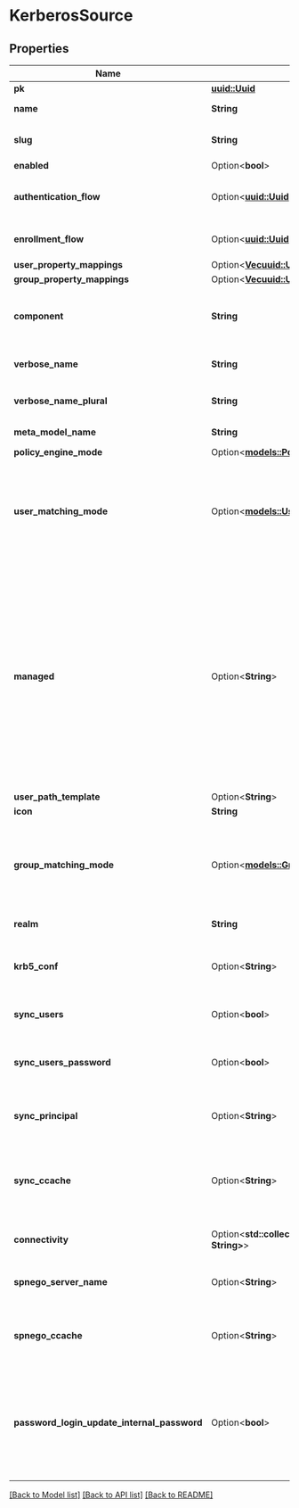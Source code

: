 # KerberosSource

## Properties

Name | Type | Description | Notes
------------ | ------------- | ------------- | -------------
**pk** | [**uuid::Uuid**](uuid::Uuid.md) |  | [readonly]
**name** | **String** | Source's display Name. | 
**slug** | **String** | Internal source name, used in URLs. | 
**enabled** | Option<**bool**> |  | [optional]
**authentication_flow** | Option<[**uuid::Uuid**](uuid::Uuid.md)> | Flow to use when authenticating existing users. | [optional]
**enrollment_flow** | Option<[**uuid::Uuid**](uuid::Uuid.md)> | Flow to use when enrolling new users. | [optional]
**user_property_mappings** | Option<[**Vec<uuid::Uuid>**](uuid::Uuid.md)> |  | [optional]
**group_property_mappings** | Option<[**Vec<uuid::Uuid>**](uuid::Uuid.md)> |  | [optional]
**component** | **String** | Get object component so that we know how to edit the object | [readonly]
**verbose_name** | **String** | Return object's verbose_name | [readonly]
**verbose_name_plural** | **String** | Return object's plural verbose_name | [readonly]
**meta_model_name** | **String** | Return internal model name | [readonly]
**policy_engine_mode** | Option<[**models::PolicyEngineMode**](PolicyEngineMode.md)> |  | [optional]
**user_matching_mode** | Option<[**models::UserMatchingModeEnum**](UserMatchingModeEnum.md)> | How the source determines if an existing user should be authenticated or a new user enrolled. | [optional]
**managed** | Option<**String**> | Objects that are managed by authentik. These objects are created and updated automatically. This flag only indicates that an object can be overwritten by migrations. You can still modify the objects via the API, but expect changes to be overwritten in a later update. | [readonly]
**user_path_template** | Option<**String**> |  | [optional]
**icon** | **String** |  | [readonly]
**group_matching_mode** | Option<[**models::GroupMatchingModeEnum**](GroupMatchingModeEnum.md)> | How the source determines if an existing group should be used or a new group created. | [optional]
**realm** | **String** | Kerberos realm | 
**krb5_conf** | Option<**String**> | Custom krb5.conf to use. Uses the system one by default | [optional]
**sync_users** | Option<**bool**> | Sync users from Kerberos into authentik | [optional]
**sync_users_password** | Option<**bool**> | When a user changes their password, sync it back to Kerberos | [optional]
**sync_principal** | Option<**String**> | Principal to authenticate to kadmin for sync. | [optional]
**sync_ccache** | Option<**String**> | Credentials cache to authenticate to kadmin for sync. Must be in the form TYPE:residual | [optional]
**connectivity** | Option<**std::collections::HashMap<String, String>**> | Get cached source connectivity | [readonly]
**spnego_server_name** | Option<**String**> | Force the use of a specific server name for SPNEGO | [optional]
**spnego_ccache** | Option<**String**> | Credential cache to use for SPNEGO in form type:residual | [optional]
**password_login_update_internal_password** | Option<**bool**> | If enabled, the authentik-stored password will be updated upon login with the Kerberos password backend | [optional]

[[Back to Model list]](../README.md#documentation-for-models) [[Back to API list]](../README.md#documentation-for-api-endpoints) [[Back to README]](../README.md)


